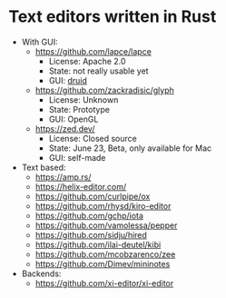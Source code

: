 # Text editors written in Rust

- With GUI:
  - https://github.com/lapce/lapce
    - License: Apache 2.0
    - State: not really usable yet
    - GUI: [druid](https://github.com/linebender/druid)
  - https://github.com/zackradisic/glyph
    - License: Unknown
    - State: Prototype
    - GUI: OpenGL
  - https://zed.dev/
    - License: Closed source
    - State: June 23, Beta, only available for Mac
    - GUI: self-made
- Text based:
  - https://amp.rs/
  - https://helix-editor.com/
  - https://github.com/curlpipe/ox
  - https://github.com/rhysd/kiro-editor
  - https://github.com/gchp/iota
  - https://github.com/vamolessa/pepper
  - https://github.com/sidju/hired
  - https://github.com/ilai-deutel/kibi
  - https://github.com/mcobzarenco/zee
  - https://github.com/Dimev/mininotes
- Backends:
  - https://github.com/xi-editor/xi-editor
